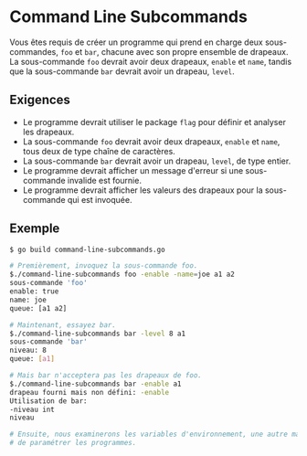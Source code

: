 # Command Line Subcommands

Vous êtes requis de créer un programme qui prend en charge deux sous-commandes, `foo` et `bar`, chacune avec son propre ensemble de drapeaux. La sous-commande `foo` devrait avoir deux drapeaux, `enable` et `name`, tandis que la sous-commande `bar` devrait avoir un drapeau, `level`.

## Exigences

- Le programme devrait utiliser le package `flag` pour définir et analyser les drapeaux.
- La sous-commande `foo` devrait avoir deux drapeaux, `enable` et `name`, tous deux de type chaîne de caractères.
- La sous-commande `bar` devrait avoir un drapeau, `level`, de type entier.
- Le programme devrait afficher un message d'erreur si une sous-commande invalide est fournie.
- Le programme devrait afficher les valeurs des drapeaux pour la sous-commande qui est invoquée.

## Exemple

```sh
$ go build command-line-subcommands.go

# Premièrement, invoquez la sous-commande foo.
$./command-line-subcommands foo -enable -name=joe a1 a2
sous-commande 'foo'
enable: true
name: joe
queue: [a1 a2]

# Maintenant, essayez bar.
$./command-line-subcommands bar -level 8 a1
sous-commande 'bar'
niveau: 8
queue: [a1]

# Mais bar n'acceptera pas les drapeaux de foo.
$./command-line-subcommands bar -enable a1
drapeau fourni mais non défini: -enable
Utilisation de bar:
-niveau int
niveau

# Ensuite, nous examinerons les variables d'environnement, une autre manière commune
# de paramétrer les programmes.
```
